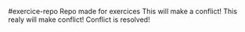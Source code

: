 #exercice-repo
Repo made for exercices
This will make a conflict!
This realy will make conflict!
Conflict is resolved!
